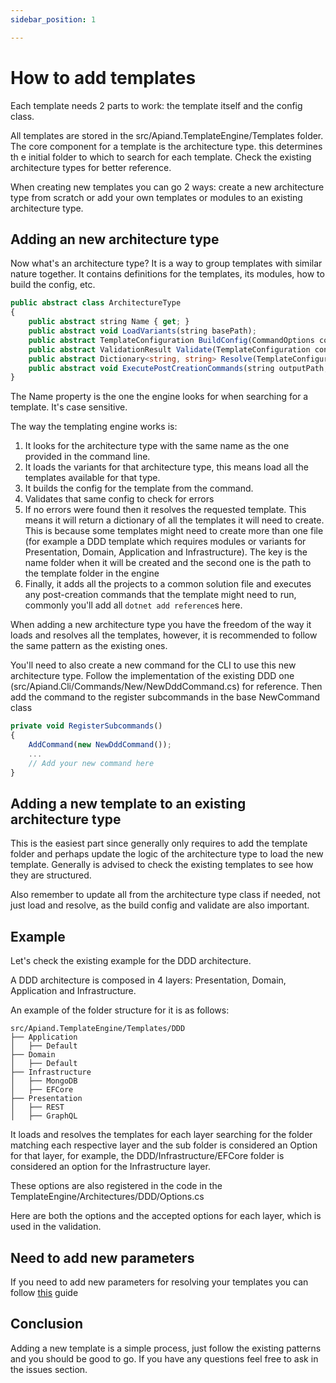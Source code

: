 ```yaml
---
sidebar_position: 1

---
```


# How to add templates

Each template needs 2 parts to work: the template itself and the config class.

All templates are stored in the src/Apiand.TemplateEngine/Templates folder. The core component for a template is the architecture type. this determines th e initial folder to which to search for each template. Check the existing architecture types for better reference.

When creating new templates you can go 2 ways: create a new architecture type from scratch or add your own templates or modules to an existing architecture type.

## Adding an new architecture type

Now what's an architecture type? It is a way to group templates with similar nature together. It contains definitions for the templates, its modules, how to build the config, etc.

```typescript
public abstract class ArchitectureType
{
    public abstract string Name { get; }
    public abstract void LoadVariants(string basePath);
    public abstract TemplateConfiguration BuildConfig(CommandOptions commandOptions);
    public abstract ValidationResult Validate(TemplateConfiguration configuration);
    public abstract Dictionary<string, string> Resolve(TemplateConfiguration configuration);
    public abstract void ExecutePostCreationCommands(string outputPath, string projectName);
}
```

The Name property is the one the engine looks for when searching for a template. It's case sensitive.

The way the templating engine works is:
1. It looks for the architecture type with the same name as the one provided in the command line.
2. It loads the variants for that architecture type, this means load all the templates available for that type.
3. It builds the config for the template from the command.
4. Validates that same config to check for errors
5. If no errors were found then it resolves the requested template. This means it will return a dictionary of all the templates it will need to create. This is because some templates might need to create more than one file (for example a DDD template which requires modules or variants for Presentation, Domain, Application and Infrastructure). The key is the name folder when it will be created and the second one is the path to the template folder in the engine
6. Finally, it adds all the projects to a common solution file and executes any post-creation commands that the template might need to run, commonly you'll add all `dotnet add reference`s here.

When adding a new architecture type you have the freedom of the way it loads and resolves all the templates, however, it is recommended to follow the same pattern as the existing ones.

You'll need to also create a new command for the CLI to use this new architecture type. Follow the implementation of the existing DDD one (src/Apiand.Cli/Commands/New/NewDddCommand.cs) for reference. Then add the command to the register subcommands in the base NewCommand class

```typescript
private void RegisterSubcommands()
{
    AddCommand(new NewDddCommand());
    ...
    // Add your new command here
}
```

## Adding a new template to an existing architecture type

This is the easiest part since generally only requires to add the template folder and perhaps update the logic of the architecture type to load the new template. Generally is advised to check the existing templates to see how they are structured.

Also remember to update all from the architecture type class if needed, not just load and resolve, as the build config and validate are also important.

## Example

Let's check the existing example for the DDD architecture.

A DDD architecture is composed in 4 layers: Presentation, Domain, Application and Infrastructure.

An example of the folder structure for it is as follows:

```
src/Apiand.TemplateEngine/Templates/DDD
├── Application
│   ├── Default
├── Domain
│   ├── Default
├── Infrastructure
│   ├── MongoDB
│   ├── EFCore
├── Presentation
│   ├── REST
│   ├── GraphQL
```

It loads and resolves the templates for each layer searching for the folder matching each respective layer and the sub folder is considered an Option for that layer, for example, the DDD/Infrastructure/EFCore folder is considered an option for the Infrastructure layer.

These options are also registered in the code in the TemplateEngine/Architectures/DDD/Options.cs

Here are both the options and the accepted options for each layer, which is used in the validation.

## Need to add new parameters

If you need to add new parameters for resolving your templates you can follow [this](collaborate/add-cli-parameters.md) guide

## Conclusion

Adding a new template is a simple process, just follow the existing patterns and you should be good to go. If you have any questions feel free to ask in the issues section.

